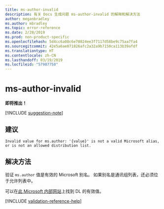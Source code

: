 ```yaml
---
title: ms-author-invalid
description: 有关 Docs 生成问题 ms-author-invalid 的解释和解决方法
author: meganbradley
ms.author: mbradley
ms.topic: error-reference
ms.date: 2/28/2019
ms.prod: non-product-specific
ms.openlocfilehash: 5d4cc6a08c6e70824ee3f7117d58be9c75aa7fa4
ms.sourcegitcommit: 42e5a6ae071826afc2a32a9b7150ca113b39afdf
ms.translationtype: HT
ms.contentlocale: zh-CN
ms.lasthandoff: 03/19/2019
ms.locfileid: "57987758"
---
```

# <a name="ms-author-invalid"></a>ms-author-invalid

**即将推出！**

[!INCLUDE [suggestion-note](includes/suggestion-note.md)]

## <a name="suggestion"></a>建议

`Invalid value for ms.author: '{value}' is not a valid Microsoft alias, or is not an allowed distribution list.`

## <a name="resolution"></a>解决方法

验证 `ms.author` 值是有效的 Microsoft 别名。 如果别名是通讯组列表，还必须位于允许列表中。

可以在[此 Microsoft 内部网站](https://docsmetadatatool.azurewebsites.net/allowlists)上找到 DL 的有效值。

<!--make sure to add this file to your includes folder and verify the path-->
[!INCLUDE [validation-reference-help](includes/validation-reference-help.md)]
